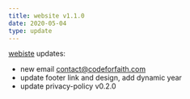 ```yaml
---
title: website v1.1.0
date: 2020-05-04
type: update
---
```


[webiste](https://codeforfaith.com) updates:

- new email contact@codeforfaith.com
- update footer link and design, add dynamic year
- update privacy-policy v0.2.0
